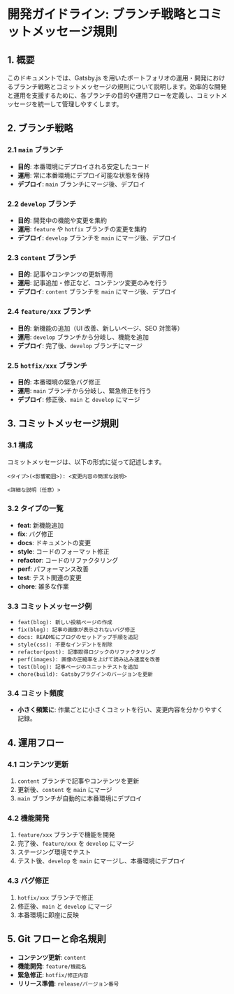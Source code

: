 # 開発ガイドライン: ブランチ戦略とコミットメッセージ規則

## 1. 概要

このドキュメントでは、Gatsby.js を用いたポートフォリオの運用・開発におけるブランチ戦略とコミットメッセージの規則について説明します。効率的な開発と運用を支援するために、各ブランチの目的や運用フローを定義し、コミットメッセージを統一して管理しやすくします。

## 2. ブランチ戦略

### 2.1 `main` ブランチ

- **目的**: 本番環境にデプロイされる安定したコード
- **運用**: 常に本番環境にデプロイ可能な状態を保持
- **デプロイ**: `main` ブランチにマージ後、デプロイ

### 2.2 `develop` ブランチ

- **目的**: 開発中の機能や変更を集約
- **運用**: `feature` や `hotfix` ブランチの変更を集約
- **デプロイ**: `develop` ブランチを `main` にマージ後、デプロイ

### 2.3 `content` ブランチ

- **目的**: 記事やコンテンツの更新専用
- **運用**: 記事追加・修正など、コンテンツ変更のみを行う
- **デプロイ**: `content` ブランチを `main` にマージ後、デプロイ

### 2.4 `feature/xxx` ブランチ

- **目的**: 新機能の追加（UI 改善、新しいページ、SEO 対策等）
- **運用**: `develop` ブランチから分岐し、機能を追加
- **デプロイ**: 完了後、`develop` ブランチにマージ

### 2.5 `hotfix/xxx` ブランチ

- **目的**: 本番環境の緊急バグ修正
- **運用**: `main` ブランチから分岐し、緊急修正を行う
- **デプロイ**: 修正後、`main` と `develop` にマージ

## 3. コミットメッセージ規則

### 3.1 構成

コミットメッセージは、以下の形式に従って記述します。

```
<タイプ>(<影響範囲>): <変更内容の簡潔な説明>

<詳細な説明（任意）>
```

### 3.2 タイプの一覧

- **feat**: 新機能追加
- **fix**: バグ修正
- **docs**: ドキュメントの変更
- **style**: コードのフォーマット修正
- **refactor**: コードのリファクタリング
- **perf**: パフォーマンス改善
- **test**: テスト関連の変更
- **chore**: 雑多な作業

### 3.3 コミットメッセージ例

- `feat(blog): 新しい投稿ページの作成`
- `fix(blog): 記事の画像が表示されないバグ修正`
- `docs: READMEにブログのセットアップ手順を追記`
- `style(css): 不要なインデントを削除`
- `refactor(post): 記事取得ロジックのリファクタリング`
- `perf(images): 画像の圧縮率を上げて読み込み速度を改善`
- `test(blog): 記事ページのユニットテストを追加`
- `chore(build): Gatsbyプラグインのバージョンを更新`

### 3.4 コミット頻度

- **小さく頻繁に**: 作業ごとに小さくコミットを行い、変更内容を分かりやすく記録。

## 4. 運用フロー

### 4.1 コンテンツ更新

1. `content` ブランチで記事やコンテンツを更新
2. 更新後、`content` を `main` にマージ
3. `main` ブランチが自動的に本番環境にデプロイ

### 4.2 機能開発

1. `feature/xxx` ブランチで機能を開発
2. 完了後、`feature/xxx` を `develop` にマージ
3. ステージング環境でテスト
4. テスト後、`develop` を `main` にマージし、本番環境にデプロイ

### 4.3 バグ修正

1. `hotfix/xxx` ブランチで修正
2. 修正後、`main` と `develop` にマージ
3. 本番環境に即座に反映

## 5. Git フローと命名規則

- **コンテンツ更新**: `content`
- **機能開発**: `feature/機能名`
- **緊急修正**: `hotfix/修正内容`
- **リリース準備**: `release/バージョン番号`
